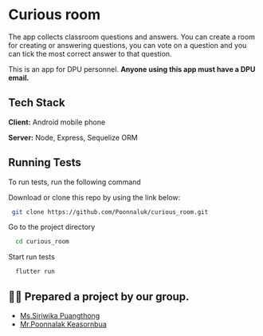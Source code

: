 
# Curious room

The app collects classroom questions and answers. You can create a room for creating or answering questions, you can vote on a question and you can tick the most correct answer to that question.

This is an app for DPU personnel.
**Anyone using this app must have a DPU email.**

## Tech Stack

**Client:** Android mobile phone

**Server:** Node, Express, Sequelize ORM


## Running Tests

To run tests, run the following command


Download or clone this repo by using the link below:
```bash
 git clone https://github.com/Poonnaluk/curious_room.git
```

Go to the project directory
```bash
  cd curious_room
```

Start run tests
```bash
  flutter run
```


## 👯‍♀️ Prepared a project by our group.

- [Ms.Siriwika Puangthong](https://github.com/Siriwika)
- [Mr.Poonnalak Keasornbua](https://github.com/Poonnaluk)

